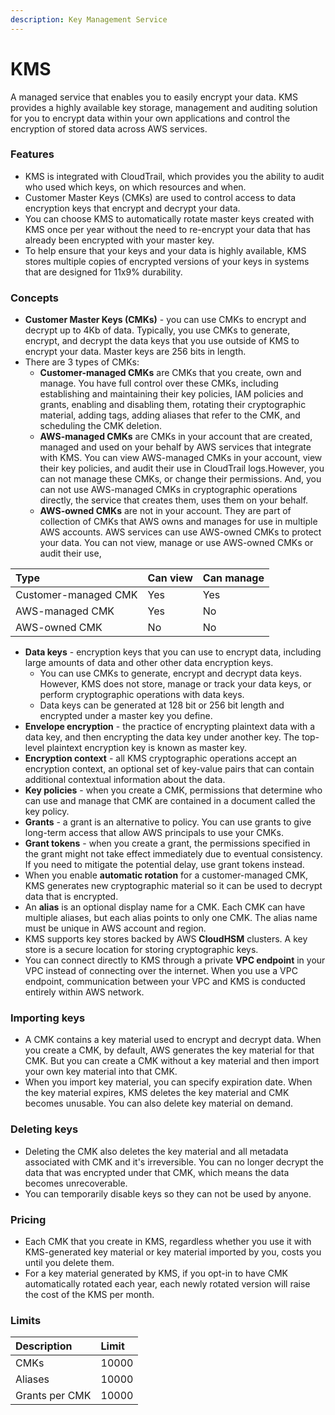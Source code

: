 ```yaml
---
description: Key Management Service
---
```


# KMS

A managed service that enables you to easily encrypt your data. KMS provides a highly available key storage, management and auditing solution for you to encrypt data within your own applications and control the encryption of stored data across AWS services.

### Features

* KMS is integrated with CloudTrail, which provides you the ability to audit who used which keys, on which resources and when.
* Customer Master Keys \(CMKs\) are used to control access to data encryption keys that encrypt and decrypt your data.
* You can choose KMS to automatically rotate master keys created with KMS once per year without the need to re-encrypt your data that has already been encrypted with your master key.
* To help ensure that your keys and your data is highly available, KMS stores multiple copies of encrypted versions of your keys in systems that are designed for 11x9% durability.

### Concepts

* **Customer Master Keys \(CMKs\)** - you can use CMKs to encrypt and decrypt up to 4Kb of data. Typically, you use CMKs to generate, encrypt, and decrypt the data keys that you use outside of KMS to encrypt your data. Master keys are 256 bits in length.
* There are 3 types of CMKs:
  * **Customer-managed CMKs** are CMKs that you create, own and manage. You have full control over these CMKs, including establishing and maintaining their key policies, IAM policies and grants, enabling and disabling them, rotating their cryptographic material, adding tags, adding aliases that refer to the CMK, and scheduling the CMK deletion.
  * **AWS-managed CMKs** are CMKs in your account that are created, managed and used on your behalf by AWS services that integrate with KMS. You can view AWS-managed CMKs in your account, view their key policies, and audit their use in CloudTrail logs.However, you can not manage these CMKs, or change their permissions. And, you can not use AWS-managed CMKs in cryptographic operations directly, the service that creates them, uses them on your behalf.
  * **AWS-owned CMKs** are not in your account. They are part of collection of CMKs that AWS owns and manages for use in multiple AWS accounts. AWS services can use AWS-owned CMKs to protect your data. You can not view, manage or use AWS-owned CMKs or audit their use,

| Type | Can view | Can manage |
| :--- | :--- | :--- |
| Customer-managed CMK | Yes | Yes |
| AWS-managed CMK | Yes | No |
| AWS-owned CMK | No | No |

* **Data keys** - encryption keys that you can use to encrypt data, including large amounts of data and other other data encryption keys.
  * You can use CMKs to generate, encrypt and decrypt data keys. However, KMS does not store, manage or track your data keys, or perform cryptographic operations with data keys.
  * Data keys can be generated at 128 bit or 256 bit length and encrypted under a master key you define. 
* **Envelope encryption** - the practice of encrypting plaintext data with a data key, and then encrypting the data key under another key. The top-level plaintext encryption key is known as master key.
* **Encryption context** - all KMS cryptographic operations accept an encryption context, an optional set of key-value pairs that can contain additional contextual information about the data.
* **Key policies** - when you create a CMK, permissions that determine who can use and manage that CMK are contained in a document called the key policy.
* **Grants** - a grant is an alternative to policy. You can use grants to give long-term access that allow AWS principals to use your CMKs.
* **Grant tokens** - when you create a grant, the permissions specified in the grant might not take effect immediately due to eventual consistency. If you need to mitigate the potential delay, use grant tokens instead.
* When you enable **automatic rotation** for a customer-managed CMK, KMS generates new cryptographic material so it can be used to decrypt data that is encrypted.
* An **alias** is an optional display name for a CMK. Each CMK can have multiple aliases, but each alias points to only one CMK. The alias name must be unique in AWS account and region.
* KMS supports key stores backed by AWS **CloudHSM** clusters. A key store is a secure location for storing cryptographic keys.
* You can connect directly to KMS through a private **VPC endpoint** in your VPC instead of connecting over the internet. When you use a VPC endpoint, communication between your VPC and KMS is conducted entirely within AWS network.

### Importing keys

* A CMK contains a key material used to encrypt and decrypt data. When you create a CMK, by default, AWS generates the key material for that CMK. But you can create a CMK without a key material and then import your own key material into that CMK.
* When you import key material, you can specify expiration date. When the key material expires, KMS deletes the key material and CMK becomes unusable. You can also delete key material on demand.

### Deleting keys

* Deleting the CMK also deletes the key material and all metadata associated with CMK and it's irreversible. You can no longer decrypt the data that was encrypted under that CMK, which means the data becomes unrecoverable.
* You can temporarily disable keys so they can not be used by anyone.

### Pricing

* Each CMK that you create in KMS, regardless whether you use it with KMS-generated key material or key material imported by you, costs you until you delete them.
* For a key material generated by KMS, if you opt-in to have CMK automatically rotated each year, each newly rotated version will raise the cost of the KMS per month.

### Limits

| Description | Limit |
| :--- | :--- |
| CMKs | 10000 |
| Aliases | 10000 |
| Grants per CMK | 10000 |

